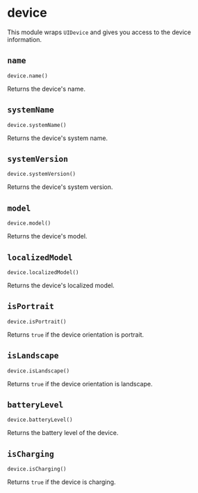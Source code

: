 #  device

This module wraps `UIDevice` and gives you access to the device information.

## `name`
`device.name()`

Returns the device's name.

## `systemName`
`device.systemName()`

Returns the device's system name.

## `systemVersion`
`device.systemVersion()`

Returns the device's system version.

## `model`
`device.model()`

Returns the device's model.

## `localizedModel`
`device.localizedModel()`

Returns the device's localized model.

## `isPortrait`
`device.isPortrait()`

Returns `true` if the device orientation is portrait.

## `isLandscape`
`device.isLandscape()`

Returns `true` if the device orientation is landscape.

## `batteryLevel`
`device.batteryLevel()`

Returns the battery level of the device.

## `isCharging`
`device.isCharging()`

Returns `true` if the device is charging.
